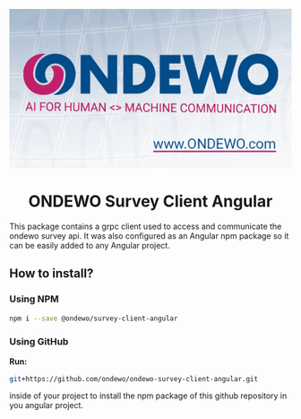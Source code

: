<!-- NOTE: THIS IS THE README FOR GITHUB; NPM README IN root-FOLDER -->

<p align="center">
  <a href="https://www.ondewo.com">
    <img alt="ONDEWO Logo" src="https://raw.githubusercontent.com/ondewo/ondewo-logos/master/github/ondewo_logo_github_2.png"/>
  </a>
  <h1 align="center">
    ONDEWO Survey Client Angular
  </h1>
</p>

This package contains a grpc client used to access and communicate the ondewo survey api.
It was also configured as an Angular npm package so it can be easily added to any Angular project.

## How to install?

### Using NPM

```bash
npm i --save @ondewo/survey-client-angular
```

### Using GitHub

**Run:**
```bash
git+https://github.com/ondewo/ondewo-survey-client-angular.git
```
inside of your project to install the npm package of this github repository in you angular project.

